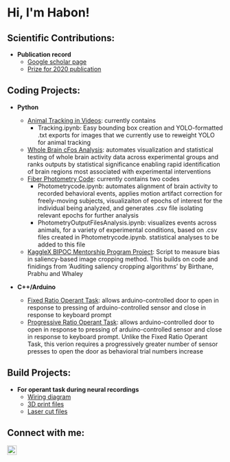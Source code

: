 <h1>Hi, I'm Habon!

<h2>Scientific Contributions:</h2>

- <b>Publication record</b>
  - [Google scholar page](https://scholar.google.com/citations?user=MPWyGs0AAAAJ&hl=en)
  - [Prize for 2020 publication](https://blogs.biomedcentral.com/on-biology/2020/11/30/bsaf-editors-choice-award/)


<h2>Coding Projects:</h2>

- <b>Python</b>
  - [Animal Tracking in Videos](https://github.com/habonissa/Tracking): currently contains
    - Tracking.ipynb: Easy bounding box creation and YOLO-formatted .txt exports for images that we currently use to reweight YOLO for animal tracking
  - [Whole Brain cFos Analysis](https://github.com/habonissa/WholeBraincFosAnalysis): automates visualization and statistical testing of whole brain activity data across experimental groups and ranks outputs by statistical significance enabling rapid identification of brain regions most associated with experimental interventions
  - [Fiber Photometry Code](https://github.com/habonissa/FreelyMovingPhotometry): currently contains two codes
    - Photometrycode.ipynb: automates alignment of brain activity to recorded behavioral events, applies motion artifact correction for freely-moving subjects, visualizaiton of epochs of interest for the individual being analyzed, and generates .csv file isolating relevant epochs for further analysis
    - PhotometryOutputFilesAnalysis.ipynb: visualizes events across animals, for a variety of experimental conditions, based on .csv files created in Photometrycode.ipynb. statistical analyses to be added to this file
  - [KaggleX BIPOC Mentorship Program Project](https://github.com/habonissa/KaggleXBIPOCMentorshipProject): Script to measure bias in saliency-based image cropping method. This builds on code and finidings from ‘Auditing saliency cropping algorithms’ by Birthane, Prabhu and Whaley

- <b>C++/Arduino</b>
  - [Fixed Ratio Operant Task](https://github.com/habonissa/BarrierOperantTasks/tree/main/FixedRatioTask): allows arduino-controlled door to open in response to pressing of arduino-controlled sensor and close in response to keyboard prompt
  - [Progressive Ratio Operant Task](https://github.com/habonissa/BarrierOperantTasks/tree/main/ProgressiveRatioTask): allows arduino-controlled door to open in response to pressing of arduino-controlled sensor and close in response to keyboard prompt. Unlike the Fixed Ratio Operant Task, this verion requires a progressively greater number of sensor presses to open the door as behavioral trial numbers increase




<h2>Build Projects:</h2>


- <b>For operant task during neural recordings</b>
  - [Wiring diagram](https://github.com/habonissa/BarrierOperantTasks/blob/main/Wiring%20diagram%20and%20materials/Wiring%20diagram%20plain.pdf)
  - [3D print files](https://github.com/habonissa/BarrierOperantTasks/tree/main/3D%20print%20files)
  - [Laser cut files](https://github.com/habonissa/BarrierOperantTasks/tree/main/Laser%20cutting%20files)





<h2> Connect with me:</h2>


[<img align="left" alt="HabonIssa | LinkedIn" width="22px" src="https://cdn.jsdelivr.net/npm/simple-icons@v3/icons/linkedin.svg" />][linkedin]


[linkedin]: https://www.linkedin.com/in/habon-issa/
